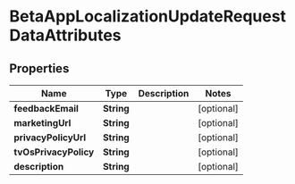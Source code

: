 

# BetaAppLocalizationUpdateRequestDataAttributes


## Properties

| Name | Type | Description | Notes |
|------------ | ------------- | ------------- | -------------|
|**feedbackEmail** | **String** |  |  [optional] |
|**marketingUrl** | **String** |  |  [optional] |
|**privacyPolicyUrl** | **String** |  |  [optional] |
|**tvOsPrivacyPolicy** | **String** |  |  [optional] |
|**description** | **String** |  |  [optional] |



